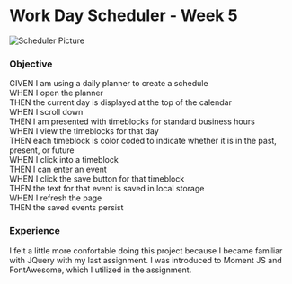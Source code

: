 <h1>Work Day Scheduler - Week 5</h2>

![Scheduler Picture](https://user-images.githubusercontent.com/50894080/125550008-737de603-d417-45df-b835-29b02942977f.JPG)

<h3>Objective</h3>

GIVEN I am using a daily planner to create a schedule<br>
WHEN I open the planner<br>
THEN the current day is displayed at the top of the calendar<br>
WHEN I scroll down<br>
THEN I am presented with timeblocks for standard business hours<br>
WHEN I view the timeblocks for that day<br>
THEN each timeblock is color coded to indicate whether it is in the past, present, or future<br>
WHEN I click into a timeblock<br>
THEN I can enter an event<br>
WHEN I click the save button for that timeblock<br>
THEN the text for that event is saved in local storage<br>
WHEN I refresh the page<br>
THEN the saved events persist<br>

<h3>Experience</h3>

I felt a little more confortable doing this project because I became familiar with JQuery with my last assignment. I was introduced to Moment JS and FontAwesome, which I utilized in the assignment. 
